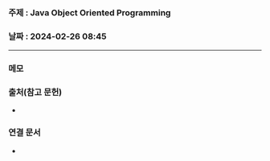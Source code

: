 ### 주제 : Java Object Oriented Programming

### 날짜 : 2024-02-26 08:45
----
### 메모
> 

### 출처(참고 문헌)
-

### 연결 문서
-
